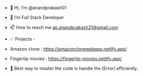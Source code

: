 - 👋 Hi, I’m @anandprakash01 
- 🌱 I’m Full Stack Developer
- 📫 How to reach me ap.anandprakash21@gmail.com

- ✅ Projects -
- Amazon clone : https://amazonclonewebapp.netlify.app/
- Fingertip movies : https://fingertip-movies.netlify.app/


- 📄 Best way to master the code is handle the [Error] efficiently.
